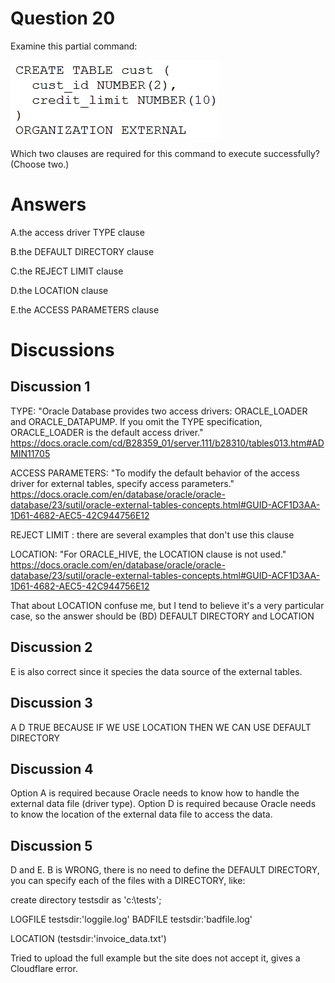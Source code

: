 # Question 20
Examine this partial command:

![](../images/0001300001.png)
		
Which two clauses are required for this command to execute successfully? (Choose two.)

# Answers
A.the access driver TYPE clause

B.the DEFAULT DIRECTORY clause

C.the REJECT LIMIT clause

D.the LOCATION clause

E.the ACCESS PARAMETERS clause

# Discussions
## Discussion 1
TYPE: "Oracle Database provides two access drivers: ORACLE_LOADER and ORACLE_DATAPUMP. If you omit the TYPE specification, ORACLE_LOADER is the default access driver."
https://docs.oracle.com/cd/B28359_01/server.111/b28310/tables013.htm#ADMIN11705

ACCESS PARAMETERS: "To modify the default behavior of the access driver for external tables, specify access parameters."
https://docs.oracle.com/en/database/oracle/oracle-database/23/sutil/oracle-external-tables-concepts.html#GUID-ACF1D3AA-1D61-4682-AEC5-42C944756E12

REJECT LIMIT : there are several examples that don't use this clause

LOCATION: "For ORACLE_HIVE, the LOCATION clause is not used." 
https://docs.oracle.com/en/database/oracle/oracle-database/23/sutil/oracle-external-tables-concepts.html#GUID-ACF1D3AA-1D61-4682-AEC5-42C944756E12

That about LOCATION confuse me, but I tend to believe it's a very particular case, so the answer should be (BD) DEFAULT DIRECTORY and LOCATION

## Discussion 2
E is also correct since it species the data source of the external tables.

## Discussion 3
A D TRUE BECAUSE IF WE USE LOCATION THEN WE CAN USE DEFAULT DIRECTORY

## Discussion 4
Option A is required because Oracle needs to know how to handle the external data file (driver type).
Option D is required because Oracle needs to know the location of the external data file to access the data.

## Discussion 5
D and E.
B is WRONG, there is no need to define the DEFAULT DIRECTORY, you can specify each of the files with a DIRECTORY, like: 

create directory testsdir as 'c:\tests';

LOGFILE testsdir:'loggile.log'
BADFILE testsdir:'badfile.log'

LOCATION (testsdir:'invoice_data.txt')

Tried to upload the full example but the site does not accept it, gives a Cloudflare error.

